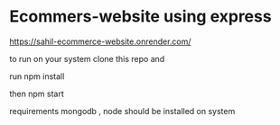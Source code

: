 # Ecommers-website using express
 https://sahil-ecommerce-website.onrender.com/
 
 to run on your system
 clone this repo and 
 
 run npm install
 
 then npm start
 
 requirements 
 mongodb , node 
 should be installed on system
 
